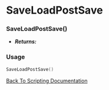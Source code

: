 # SaveLoadPostSave

### SaveLoadPostSave()
- ***Returns:*** 

### Usage

```Lua
SaveLoadPostSave()
```


[Back To Scripting Documentation](../README.md)
